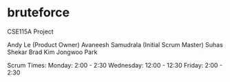 # bruteforce
CSE115A Project

Andy Le (Product Owner)
Avaneesh Samudrala (Initial Scrum Master)
Suhas Shekar
Brad Kim
Jongwoo Park


Scrum Times:
Monday: 2:00 - 2:30
Wednesday: 12:00 - 12:30
Friday: 2:00 - 2:30
